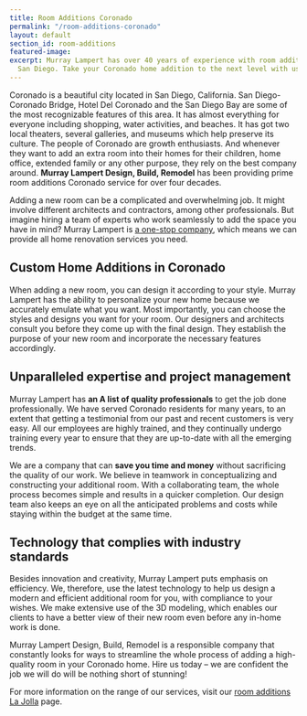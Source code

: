 ```yaml
---
title: Room Additions Coronado
permalink: "/room-additions-coronado"
layout: default
section_id: room-additions
featured-image: 
excerpt: Murray Lampert has over 40 years of experience with room additions in Coronado,
  San Diego. Take your Coronado home addition to the next level with us.
---
```


Coronado is a beautiful city located in San Diego, California. San Diego-Coronado Bridge, Hotel Del Coronado and the San Diego Bay are some of the most recognizable features of this area. It has almost everything for everyone including shopping, water activities, and beaches. It has got two local theaters, several galleries, and museums which help preserve its culture. The people of Coronado are growth enthusiasts. And whenever they want to add an extra room into their homes for their children, home office, extended family or any other purpose, they rely on the best company around. <strong>Murray Lampert Design, Build, Remodel</strong> has been providing prime room additions Coronado service for over four decades.

Adding a new room can be a complicated and overwhelming job. It might involve different architects and contractors, among other professionals. But imagine hiring a team of experts who work seamlessly to add the space you have in mind? Murray Lampert is <a href="http://murraylampert.com/about-murray-lampert-design-build-remodel/">a one-stop company</a>, which means we can provide all home renovation services you need.
<h2>Custom Home Additions in Coronado</h2>
When adding a new room, you can design it according to your style. Murray Lampert has the ability to personalize your new home because we accurately emulate what you want. Most importantly, you can choose the styles and designs you want for your room. Our designers and architects consult you before they come up with the final design. They establish the purpose of your new room and incorporate the necessary features accordingly.
<h2>Unparalleled expertise and project management</h2>
Murray Lampert has <strong>an A list of quality professionals</strong> to get the job done professionally. We have served Coronado residents for many years, to an extent that getting a testimonial from our past and recent customers is very easy. All our employees are highly trained, and they continually undergo training every year to ensure that they are up-to-date with all the emerging trends.

We are a company that can <strong>save you time and money</strong> without sacrificing the quality of our work. We believe in teamwork in conceptualizing and constructing your additional room. With a collaborating team, the whole process becomes simple and results in a quicker completion. Our design team also keeps an eye on all the anticipated problems and costs while staying within the budget at the same time.
<h2>Technology that complies with industry standards</h2>
Besides innovation and creativity, Murray Lampert puts emphasis on efficiency. We, therefore, use the latest technology to help us design a modern and efficient additional room for you, with compliance to your wishes. We make extensive use of the 3D modeling, which enables our clients to have a better view of their new room even before any in-home work is done.

Murray Lampert Design, Build, Remodel is a responsible company that constantly looks for ways to streamline the whole process of adding a high-quality room in your Coronado home. Hire us today – we are confident the job we will do will be nothing short of stunning!

For more information on the range of our services, visit our <a href="http://murraylampert.com/room-additions-la-jolla">room additions La Jolla</a> page.
